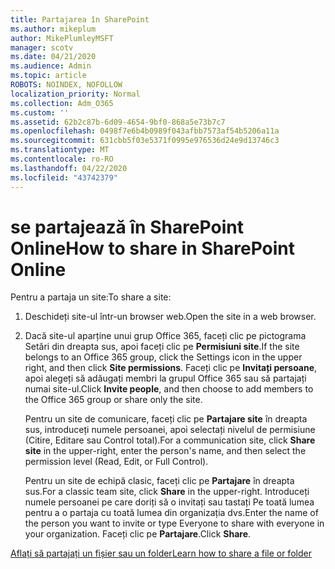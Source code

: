 ```yaml
---
title: Partajarea în SharePoint
ms.author: mikeplum
author: MikePlumleyMSFT
manager: scotv
ms.date: 04/21/2020
ms.audience: Admin
ms.topic: article
ROBOTS: NOINDEX, NOFOLLOW
localization_priority: Normal
ms.collection: Adm_O365
ms.custom: ''
ms.assetid: 62b2c87b-6d09-4654-9bf0-868a5e73b7c7
ms.openlocfilehash: 0498f7e6b4b0989f043afbb7573af54b5206a11a
ms.sourcegitcommit: 631cbb5f03e5371f0995e976536d24e9d13746c3
ms.translationtype: MT
ms.contentlocale: ro-RO
ms.lasthandoff: 04/22/2020
ms.locfileid: "43742379"
---
```

# <a name="how-to-share-in-sharepoint-online"></a><span data-ttu-id="4ee34-102">se partajează în SharePoint Online</span><span class="sxs-lookup"><span data-stu-id="4ee34-102">How to share in SharePoint Online</span></span>

<span data-ttu-id="4ee34-103">Pentru a partaja un site:</span><span class="sxs-lookup"><span data-stu-id="4ee34-103">To share a site:</span></span>
  
1. <span data-ttu-id="4ee34-104">Deschideți site-ul într-un browser web.</span><span class="sxs-lookup"><span data-stu-id="4ee34-104">Open the site in a web browser.</span></span>
    
2. <span data-ttu-id="4ee34-105">Dacă site-ul aparține unui grup Office 365, faceți clic pe pictograma Setări din dreapta sus, apoi faceți clic pe **Permisiuni site**.</span><span class="sxs-lookup"><span data-stu-id="4ee34-105">If the site belongs to an Office 365 group, click the Settings icon in the upper right, and then click **Site permissions**.</span></span> <span data-ttu-id="4ee34-106">Faceți clic pe **Invitați persoane**, apoi alegeți să adăugați membri la grupul Office 365 sau să partajați numai site-ul.</span><span class="sxs-lookup"><span data-stu-id="4ee34-106">Click **Invite people**, and then choose to add members to the Office 365 group or share only the site.</span></span> 
    
    <span data-ttu-id="4ee34-107">Pentru un site de comunicare, faceți clic pe **Partajare site** în dreapta sus, introduceți numele persoanei, apoi selectați nivelul de permisiune (Citire, Editare sau Control total).</span><span class="sxs-lookup"><span data-stu-id="4ee34-107">For a communication site, click **Share site** in the upper-right, enter the person's name, and then select the permission level (Read, Edit, or Full Control).</span></span> 
    
    <span data-ttu-id="4ee34-108">Pentru un site de echipă clasic, faceți clic pe **Partajare** în dreapta sus.</span><span class="sxs-lookup"><span data-stu-id="4ee34-108">For a classic team site, click **Share** in the upper-right.</span></span> <span data-ttu-id="4ee34-109">Introduceți numele persoanei pe care doriți să o invitați sau tastați Pe toată lumea pentru a o partaja cu toată lumea din organizația dvs.</span><span class="sxs-lookup"><span data-stu-id="4ee34-109">Enter the name of the person you want to invite or type Everyone to share with everyone in your organization.</span></span> <span data-ttu-id="4ee34-110">Faceți clic pe **Partajare**.</span><span class="sxs-lookup"><span data-stu-id="4ee34-110">Click **Share**.</span></span>
    
[<span data-ttu-id="4ee34-111">Aflați să partajați un fișier sau un folder</span><span class="sxs-lookup"><span data-stu-id="4ee34-111">Learn how to share a file or folder</span></span>](https://go.microsoft.com/fwlink/?linkid=511430)
  

